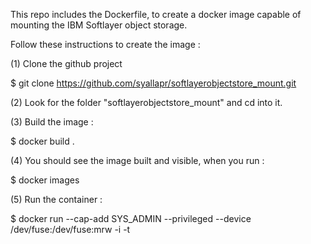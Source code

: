 This repo includes the Dockerfile, to create a docker image capable of mounting the IBM Softlayer object storage.

Follow these instructions to create the image :

(1) Clone the github project

$ git clone https://github.com/syallapr/softlayerobjectstore_mount.git

(2) Look for the folder "softlayerobjectstore_mount" and cd into it.

(3) Build the image :

$ docker build .

(4) You should see the image built and visible, when you run :

$ docker images

(5) Run the container :

$ docker run --cap-add SYS_ADMIN --privileged --device /dev/fuse:/dev/fuse:mrw -i -t <ImageID>
